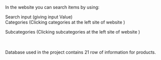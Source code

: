 In the website you can search items by using: 
<br>

Search input (giving input Value)
<br>
Categories (Clicking categories at the left site of website )
<br>

Subcategories (Clicking subcategories at the left site of website )
<br>
<br>
<br>




Database used in the project contains 21 row of information for products.
